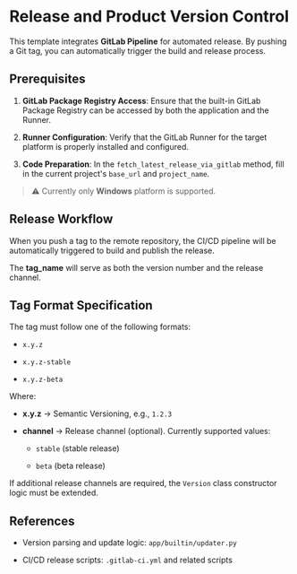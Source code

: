 # Release and Product Version Control

This template integrates **GitLab Pipeline** for automated release. By pushing a Git tag, you can automatically trigger the build and release process.

## Prerequisites

1.  **GitLab Package Registry Access**: Ensure that the built-in GitLab Package Registry can be accessed by both the application and the Runner.
    
2.  **Runner Configuration**: Verify that the GitLab Runner for the target platform is properly installed and configured.
    
3.  **Code Preparation**: In the `fetch_latest_release_via_gitlab` method, fill in the current project's `base_url` and `project_name`.
    

> ⚠️ Currently only **Windows** platform is supported.

## Release Workflow

When you push a tag to the remote repository, the CI/CD pipeline will be automatically triggered to build and publish the release.

The **tag\_name** will serve as both the version number and the release channel.

## Tag Format Specification

The tag must follow one of the following formats:

-   `x.y.z`
    
-   `x.y.z-stable`
    
-   `x.y.z-beta`
    

Where:

-   **x.y.z** → Semantic Versioning, e.g., `1.2.3`
    
-   **channel** → Release channel (optional). Currently supported values:
    
    -   `stable` (stable release)
        
    -   `beta` (beta release)
        

If additional release channels are required, the `Version` class constructor logic must be extended.

## References

-   Version parsing and update logic: `app/builtin/updater.py`
    
-   CI/CD release scripts: `.gitlab-ci.yml` and related scripts
    
